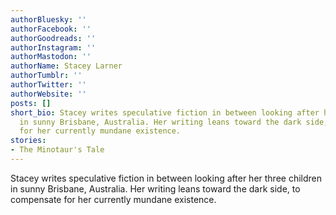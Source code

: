 ```yaml
---
authorBluesky: ''
authorFacebook: ''
authorGoodreads: ''
authorInstagram: ''
authorMastodon: ''
authorName: Stacey Larner
authorTumblr: ''
authorTwitter: ''
authorWebsite: ''
posts: []
short_bio: Stacey writes speculative fiction in between looking after her three children
  in sunny Brisbane, Australia. Her writing leans toward the dark side, to compensate
  for her currently mundane existence.
stories:
- The Minotaur's Tale
---
```


Stacey writes speculative fiction in between looking after her three children in sunny Brisbane, Australia. Her writing leans toward the dark side, to compensate for her currently mundane existence.